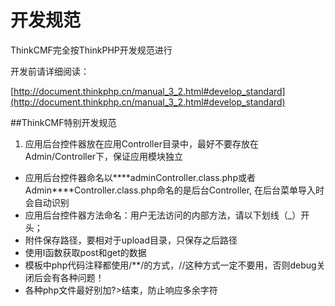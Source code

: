 # 开发规范

ThinkCMF完全按ThinkPHP开发规范进行

开发前请详细阅读：

[http://document.thinkphp.cn/manual_3_2.html#develop_standard](http://document.thinkphp.cn/manual_3_2.html#develop_standard)

##ThinkCMF特别开发规范

1. 应用后台控件器放在应用Controller目录中，最好不要存放在Admin/Controller下，保证应用模块独立
* 应用后台控件器命名以\*\*\*\*adminController.class.php或者Admin\*\*\*\*Controller.class.php命名的是后台Controller, 在后台菜单导入时会自动识别
* 应用后台控件器方法命名：用户无法访问的内部方法，请以下划线（_）开头；
* 附件保存路径，要相对于upload目录，只保存之后路径
* 使用I函数获取post和get的数据
* 模板中php代码注释都使用/**/的方式，//这种方式一定不要用，否则debug关闭后会有各种问题！
* 各种php文件最好别加?>结束，防止响应多余字符

